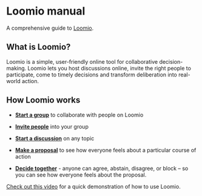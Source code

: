 # Loomio manual

A comprehensive guide to [Loomio](https://loomio.org/).

## What is Loomio?

Loomio is a simple, user-friendly online tool for collaborative decision-making. Loomio lets you host discussions online, invite the right people to participate, come to timely decisions and transform deliberation into real-world action.

## How Loomio works

* **[Start a group](https://www.loomio.org/help#starting-new-group)** to collaborate with people on Loomio

* **[Invite people](https://www.loomio.org/help#inviting-members)** into your group

* **[Start a discussion](https://www.loomio.org/help#starting-discussions)** on any topic

* **[Make a proposal](https://www.loomio.org/help#starting-proposals)** to see how everyone feels about a particular course of action

* **[Decide together](https://www.loomio.org/help#stating-positions)** - anyone can agree, abstain, disagree, or block – so you can see how everyone feels about the proposal.

[Check out this video](https://www.youtube.com/watch?v=pF-wpXo8Rdw) for a quick demonstration of how to use Loomio.
